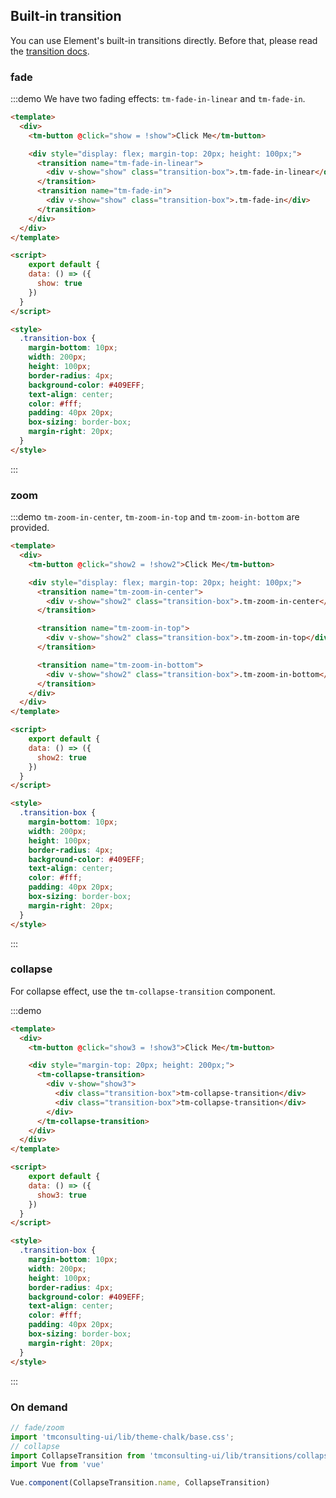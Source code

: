 ## Built-in transition

You can use Element's built-in transitions directly. Before that, please read the [transition docs](https://vuejs.org/v2/api/#transition).

### fade

:::demo We have two fading effects: `tm-fade-in-linear` and `tm-fade-in`.
```html
<template>
  <div>
    <tm-button @click="show = !show">Click Me</tm-button>

    <div style="display: flex; margin-top: 20px; height: 100px;">
      <transition name="tm-fade-in-linear">
        <div v-show="show" class="transition-box">.tm-fade-in-linear</div>
      </transition>
      <transition name="tm-fade-in">
        <div v-show="show" class="transition-box">.tm-fade-in</div>
      </transition>
    </div>
  </div>
</template>

<script>
    export default {
    data: () => ({
      show: true
    })
  }
</script>

<style>
  .transition-box {
    margin-bottom: 10px;
    width: 200px;
    height: 100px;
    border-radius: 4px;
    background-color: #409EFF;
    text-align: center;
    color: #fff;
    padding: 40px 20px;
    box-sizing: border-box;
    margin-right: 20px;
  }
</style>
```
:::

### zoom

:::demo `tm-zoom-in-center`, `tm-zoom-in-top` and `tm-zoom-in-bottom` are provided.
```html
<template>
  <div>
    <tm-button @click="show2 = !show2">Click Me</tm-button>

    <div style="display: flex; margin-top: 20px; height: 100px;">
      <transition name="tm-zoom-in-center">
        <div v-show="show2" class="transition-box">.tm-zoom-in-center</div>
      </transition>

      <transition name="tm-zoom-in-top">
        <div v-show="show2" class="transition-box">.tm-zoom-in-top</div>
      </transition>

      <transition name="tm-zoom-in-bottom">
        <div v-show="show2" class="transition-box">.tm-zoom-in-bottom</div>
      </transition>
    </div>
  </div>
</template>

<script>
    export default {
    data: () => ({
      show2: true
    })
  }
</script>

<style>
  .transition-box {
    margin-bottom: 10px;
    width: 200px;
    height: 100px;
    border-radius: 4px;
    background-color: #409EFF;
    text-align: center;
    color: #fff;
    padding: 40px 20px;
    box-sizing: border-box;
    margin-right: 20px;
  }
</style>
```
:::


### collapse

For collapse effect, use the `tm-collapse-transition` component.

:::demo
```html
<template>
  <div>
    <tm-button @click="show3 = !show3">Click Me</tm-button>

    <div style="margin-top: 20px; height: 200px;">
      <tm-collapse-transition>
        <div v-show="show3">
          <div class="transition-box">tm-collapse-transition</div>
          <div class="transition-box">tm-collapse-transition</div>
        </div>
      </tm-collapse-transition>
    </div>
  </div>
</template>

<script>
    export default {
    data: () => ({
      show3: true
    })
  }
</script>

<style>
  .transition-box {
    margin-bottom: 10px;
    width: 200px;
    height: 100px;
    border-radius: 4px;
    background-color: #409EFF;
    text-align: center;
    color: #fff;
    padding: 40px 20px;
    box-sizing: border-box;
    margin-right: 20px;
  }
</style>
```
:::

### On demand

```js
// fade/zoom
import 'tmconsulting-ui/lib/theme-chalk/base.css';
// collapse
import CollapseTransition from 'tmconsulting-ui/lib/transitions/collapse-transition';
import Vue from 'vue'

Vue.component(CollapseTransition.name, CollapseTransition)
```

<style>
  .transition-box {
    margin-bottom: 10px;
    width: 200px;
    height: 100px;
    border-radius: 4px;
    background-color: #409EFF;
    text-align: center;
    color: #fff;
    padding: 40px 20px;
    margin-right: 20px;
    box-sizing: border-box;
  }
</style>

<script>
  module.exports = {
    data: () => ({
      show: true,
      show2: true,
      show3: true
    })
  }
</script>
